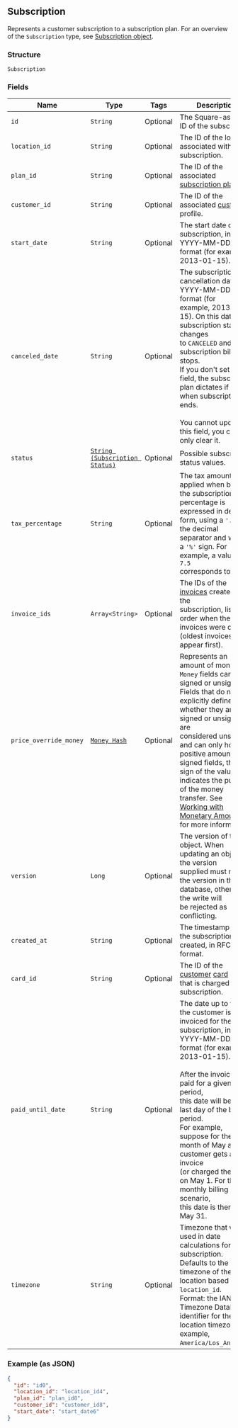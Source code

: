 ## Subscription

Represents a customer subscription to a subscription plan.
For an overview of the `Subscription` type, see 
[Subscription object](https://developer.squareup.com/docs/docs/subscriptions-api/overview#subscription-object-overview).

### Structure

`Subscription`

### Fields

| Name | Type | Tags | Description |
|  --- | --- | --- | --- |
| `id` | `String` | Optional | The Square-assigned ID of the subscription. |
| `location_id` | `String` | Optional | The ID of the location associated with the subscription. |
| `plan_id` | `String` | Optional | The ID of the associated [subscription plan](#type-catalogsubscriptionplan). |
| `customer_id` | `String` | Optional | The ID of the associated [customer](#type-customer) profile. |
| `start_date` | `String` | Optional | The start date of the subscription, in YYYY-MM-DD format (for example,<br>2013-01-15). |
| `canceled_date` | `String` | Optional | The subscription cancellation date, in YYYY-MM-DD format (for<br>example, 2013-01-15). On this date, the subscription status changes <br>to `CANCELED` and the subscription billing stops. <br>If you don't set this field, the subscription plan dictates if and <br>when subscription ends. <br><br>You cannot update this field, you can only clear it. |
| `status` | [`String (Subscription Status)`](/doc/models/subscription-status.md) | Optional | Possible subscription status values. |
| `tax_percentage` | `String` | Optional | The tax amount applied when billing the subscription. The<br>percentage is expressed in decimal form, using a `'.'` as the decimal<br>separator and without a `'%'` sign. For example, a value of `7.5`<br>corresponds to 7.5%. |
| `invoice_ids` | `Array<String>` | Optional | The IDs of the [invoices](#type-invoice) created for the <br>subscription, listed in order when the invoices were created <br>(oldest invoices appear first). |
| `price_override_money` | [`Money Hash`](/doc/models/money.md) | Optional | Represents an amount of money. `Money` fields can be signed or unsigned.<br>Fields that do not explicitly define whether they are signed or unsigned are<br>considered unsigned and can only hold positive amounts. For signed fields, the<br>sign of the value indicates the purpose of the money transfer. See<br>[Working with Monetary Amounts](https://developer.squareup.com/docs/build-basics/working-with-monetary-amounts)<br>for more information. |
| `version` | `Long` | Optional | The version of the object. When updating an object, the version<br>supplied must match the version in the database, otherwise the write will<br>be rejected as conflicting. |
| `created_at` | `String` | Optional | The timestamp when the subscription was created, in RFC 3339 format. |
| `card_id` | `String` | Optional | The ID of the [customer](#type-customer) [card](#type-card)<br>that is charged for the subscription. |
| `paid_until_date` | `String` | Optional | The date up to which the customer is invoiced for the<br>subscription, in YYYY-MM-DD format (for example, 2013-01-15).<br><br>After the invoice is paid for a given billing period,<br>this date will be the last day of the billing period.<br>For example,<br>suppose for the month of May a customer gets an invoice<br>(or charged the card) on May 1. For the monthly billing scenario,<br>this date is then set to May 31. |
| `timezone` | `String` | Optional | Timezone that will be used in date calculations for the subscription.<br>Defaults to the timezone of the location based on `location_id`.<br>Format: the IANA Timezone Database identifier for the location timezone (for example, `America/Los_Angeles`). |

### Example (as JSON)

```json
{
  "id": "id0",
  "location_id": "location_id4",
  "plan_id": "plan_id8",
  "customer_id": "customer_id8",
  "start_date": "start_date6"
}
```

